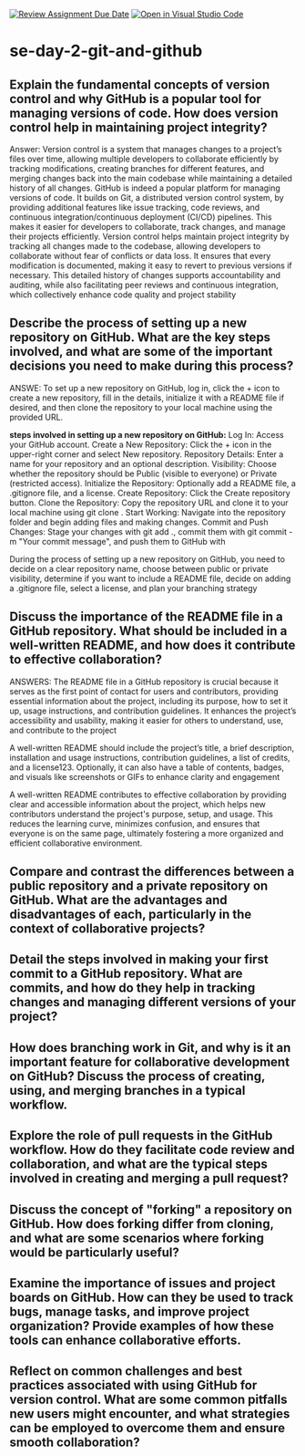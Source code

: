 [![Review Assignment Due Date](https://classroom.github.com/assets/deadline-readme-button-22041afd0340ce965d47ae6ef1cefeee28c7c493a6346c4f15d667ab976d596c.svg)](https://classroom.github.com/a/8wgCKhpZ)
[![Open in Visual Studio Code](https://classroom.github.com/assets/open-in-vscode-2e0aaae1b6195c2367325f4f02e2d04e9abb55f0b24a779b69b11b9e10269abc.svg)](https://classroom.github.com/online_ide?assignment_repo_id=15807957&assignment_repo_type=AssignmentRepo)
# se-day-2-git-and-github
## Explain the fundamental concepts of version control and why GitHub is a popular tool for managing versions of code. How does version control help in maintaining project integrity?
Answer: Version control is a system that manages changes to a project’s files over time, allowing multiple developers to collaborate efficiently by tracking modifications, creating branches for different features, and merging changes back into the main codebase while maintaining a detailed history of all changes.
 GitHub is indeed a popular platform for managing versions of code. It builds on Git, a distributed version control system, by providing additional features like issue tracking, code reviews, and continuous integration/continuous deployment (CI/CD) pipelines. This makes it easier for developers to collaborate, track changes, and manage their projects efficiently.
Version control helps maintain project integrity by tracking all changes made to the codebase, allowing developers to collaborate without fear of conflicts or data loss. It ensures that every modification is documented, making it easy to revert to previous versions if necessary. This detailed history of changes supports accountability and auditing, while also facilitating peer reviews and continuous integration, which collectively enhance code quality and project stability

## Describe the process of setting up a new repository on GitHub. What are the key steps involved, and what are some of the important decisions you need to make during this process?
ANSWE: To set up a new repository on GitHub, log in, click the + icon to create a new repository, fill in the details, initialize it with a README file if desired, and then clone the repository to your local machine using the provided URL.

**steps involved in setting up a new repository on GitHub:**
Log In: Access your GitHub account.
Create a New Repository: Click the + icon in the upper-right corner and select New repository.
Repository Details: Enter a name for your repository and an optional description.
Visibility: Choose whether the repository should be Public (visible to everyone) or Private (restricted access).
Initialize the Repository: Optionally add a README file, a .gitignore file, and a license.
Create Repository: Click the Create repository button.
Clone the Repository: Copy the repository URL and clone it to your local machine using git clone <repository URL>.
Start Working: Navigate into the repository folder and begin adding files and making changes.
Commit and Push Changes: Stage your changes with git add ., commit them with git commit -m "Your commit message", and push them to GitHub with 

During the process of setting up a new repository on GitHub, you need to decide on a clear repository name, choose between public or private visibility, determine if you want to include a README file, decide on adding a .gitignore file, select a license, and plan your branching strategy


## Discuss the importance of the README file in a GitHub repository. What should be included in a well-written README, and how does it contribute to effective collaboration?

ANSWERS: The README file in a GitHub repository is crucial because it serves as the first point of contact for users and contributors, providing essential information about the project, including its purpose, how to set it up, usage instructions, and contribution guidelines. It enhances the project’s accessibility and usability, making it easier for others to understand, use, and contribute to the project

A well-written README should include the project’s title, a brief description, installation and usage instructions, contribution guidelines, a list of credits, and a license123. Optionally, it can also have a table of contents, badges, and visuals like screenshots or GIFs to enhance clarity and engagement

A well-written README contributes to effective collaboration by providing clear and accessible information about the project, which helps new contributors understand the project's purpose, setup, and usage. This reduces the learning curve, minimizes confusion, and ensures that everyone is on the same page, ultimately fostering a more organized and efficient collaborative environment.


## Compare and contrast the differences between a public repository and a private repository on GitHub. What are the advantages and disadvantages of each, particularly in the context of collaborative projects?

## Detail the steps involved in making your first commit to a GitHub repository. What are commits, and how do they help in tracking changes and managing different versions of your project?

## How does branching work in Git, and why is it an important feature for collaborative development on GitHub? Discuss the process of creating, using, and merging branches in a typical workflow.

## Explore the role of pull requests in the GitHub workflow. How do they facilitate code review and collaboration, and what are the typical steps involved in creating and merging a pull request?

## Discuss the concept of "forking" a repository on GitHub. How does forking differ from cloning, and what are some scenarios where forking would be particularly useful?

## Examine the importance of issues and project boards on GitHub. How can they be used to track bugs, manage tasks, and improve project organization? Provide examples of how these tools can enhance collaborative efforts.

## Reflect on common challenges and best practices associated with using GitHub for version control. What are some common pitfalls new users might encounter, and what strategies can be employed to overcome them and ensure smooth collaboration?
